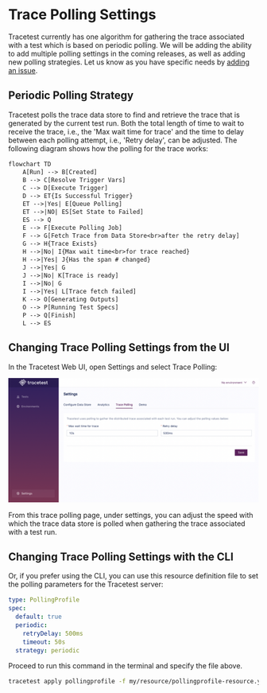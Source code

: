# Trace Polling Settings

Tracetest currently has one algorithm for gathering the trace associated with a test which is based on periodic polling. We will be adding the ability to add multiple polling settings in the coming releases, as well as adding new polling strategies. Let us know as you have specific needs by [adding an issue](https://github.com/kubeshop/tracetest/issues/new/choose).

## Periodic Polling Strategy

Tracetest polls the trace data store to find and retrieve the trace that is generated by the current test run. Both the total length of time to wait to receive the trace, i.e., the 'Max wait time for trace' and the time to delay between each polling attempt, i.e., 'Retry delay', can be adjusted. The following diagram shows how the polling for the trace works:

```mermaid
flowchart TD
    A[Run] --> B[Created]
    B --> C[Resolve Trigger Vars]
    C --> D[Execute Trigger]
    D --> ET{Is Successful Trigger}
    ET -->|Yes| E[Queue Polling]
    ET -->|NO| ES[Set State to Failed]
    ES --> Q
    E --> F[Execute Polling Job]
    F --> G[Fetch Trace from Data Store<br>after the retry delay]
    G --> H{Trace Exists}
    H -->|No| I{Max wait time<br>for trace reached}
    H -->|Yes| J{Has the span # changed}
    J -->|Yes| G
    J -->|No| K[Trace is ready]
    I -->|No| G
    I -->|Yes| L[Trace fetch failed]
    K --> O[Generating Outputs]
    O --> P[Running Test Specs]
    P --> Q[Finish]
    L --> ES
```

## Changing Trace Polling Settings from the UI

In the Tracetest Web UI, open Settings and select Trace Polling:

![Demo Settings](./img/trace-polling-settings.png)

From this trace polling page, under settings, you can adjust the speed with which the trace data store is polled when gathering the trace associated with a test run.

## Changing Trace Polling Settings with the CLI

Or, if you prefer using the CLI, you can use this resource definition file to set the polling parameters for the Tracetest server:

```yaml
type: PollingProfile
spec:
  default: true
  periodic:
    retryDelay: 500ms
    timeout: 50s
  strategy: periodic
```

Proceed to run this command in the terminal and specify the file above.

```bash
tracetest apply pollingprofile -f my/resource/pollingprofile-resource.yaml
```
